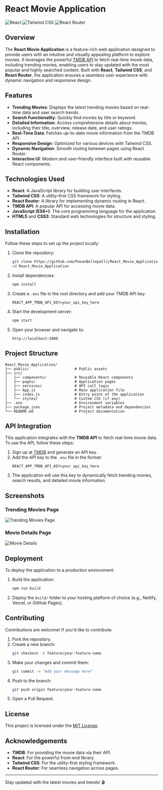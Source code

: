 # React Movie Application

![React](https://img.shields.io/badge/React-18.0.0-blue)
![Tailwind CSS](https://img.shields.io/badge/TailwindCSS-3.0.0-blueviolet)
![React Router](https://img.shields.io/badge/ReactRouter-6.0.0-red)

## Overview

The **React Movie Application** is a feature-rich web application designed to provide users with an intuitive and visually appealing platform to explore movies. It leverages the powerful [TMDB API](https://www.themoviedb.org/documentation/api) to fetch real-time movie data, including trending movies, enabling users to stay updated with the most popular and highly searched content. Built with **React**, **Tailwind CSS**, and **React Router**, the application ensures a seamless user experience with dynamic navigation and responsive design.

## Features

- **Trending Movies**: Displays the latest trending movies based on real-time data and user search trends.
- **Search Functionality**: Quickly find movies by title or keyword.
- **Detailed Information**: Access comprehensive details about movies, including their title, overview, release date, and user ratings.
- **Real-Time Data**: Fetches up-to-date movie information from the TMDB API.
- **Responsive Design**: Optimized for various devices with Tailwind CSS.
- **Dynamic Navigation**: Smooth routing between pages using React Router.
- **Interactive UI**: Modern and user-friendly interface built with reusable React components.

## Technologies Used

- **React**: A JavaScript library for building user interfaces.
- **Tailwind CSS**: A utility-first CSS framework for styling.
- **React Router**: A library for implementing dynamic routing in React.
- **TMDB API**: A popular API for accessing movie data.
- **JavaScript (ES6+)**: The core programming language for the application.
- **HTML5** and **CSS3**: Standard web technologies for structure and styling.

## Installation

Follow these steps to set up the project locally:

1. Clone the repository:
   ```bash
   git clone https://github.com/PavanBollepalli/React_Movie_Application.git
   cd React_Movie_Application
   ```

2. Install dependencies:
   ```bash
   npm install
   ```

3. Create a `.env` file in the root directory and add your TMDB API key:
   ```
   REACT_APP_TMDB_API_KEY=your_api_key_here
   ```

4. Start the development server:
   ```bash
   npm start
   ```

5. Open your browser and navigate to:
   ```
   http://localhost:3000
   ```

## Project Structure

```plaintext
React_Movie_Application/
├── public/                     # Public assets
├── src/
│   ├── components/             # Reusable React components
│   ├── pages/                  # Application pages
│   ├── services/               # API call logic
│   ├── App.js                  # Main application file
│   ├── index.js                # Entry point of the application
│   └── styles/                 # Custom CSS (if any)
├── .env                        # Environment variables
├── package.json                # Project metadata and dependencies
└── README.md                   # Project documentation
```

## API Integration

This application integrates with the **TMDB API** to fetch real-time movie data. To use the API, follow these steps:

1. Sign up at [TMDB](https://www.themoviedb.org/) and generate an API key.
2. Add the API key to the `.env` file in the format:
   ```
   REACT_APP_TMDB_API_KEY=your_api_key_here
   ```
3. The application will use this key to dynamically fetch trending movies, search results, and detailed movie information.

## Screenshots

### Trending Movies Page
![Trending Movies Page](https://via.placeholder.com/800x400?text=Trending+Movies+Page+Screenshot)

### Movie Details Page
![Movie Details](https://via.placeholder.com/800x400?text=Movie+Details+Screenshot)

## Deployment

To deploy the application to a production environment:

1. Build the application:
   ```bash
   npm run build
   ```

2. Deploy the `build/` folder to your hosting platform of choice (e.g., Netlify, Vercel, or GitHub Pages).

## Contributing

Contributions are welcome! If you'd like to contribute:

1. Fork the repository.
2. Create a new branch:
   ```bash
   git checkout -b feature/your-feature-name
   ```
3. Make your changes and commit them:
   ```bash
   git commit -m "Add your message here"
   ```
4. Push to the branch:
   ```bash
   git push origin feature/your-feature-name
   ```
5. Open a Pull Request.

## License

This project is licensed under the [MIT License](LICENSE).

## Acknowledgements

- **TMDB**: For providing the movie data via their API.
- **React**: For the powerful front-end library.
- **Tailwind CSS**: For the utility-first styling framework.
- **React Router**: For seamless navigation across pages.

---

Stay updated with the latest movies and trends! 🎬
